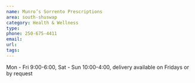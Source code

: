 ```yaml
---
name: Munro’s Sorrento Prescriptions
area: south-shuswap
category: Health & Wellness
type: 
phone: 250-675-4411
email: 
url: 
tags:
---
```


Mon - Fri 9:00-6:00, Sat - Sun 10:00-4:00, delivery available on Fridays or by request